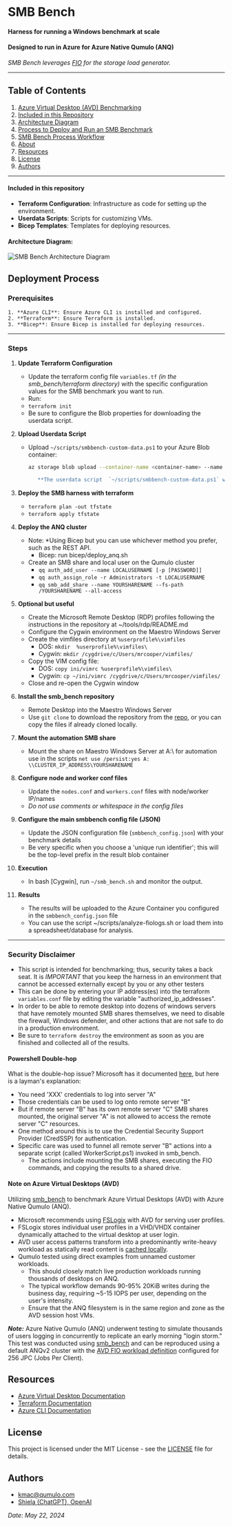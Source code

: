# SMB Bench
#### Harness for running a Windows benchmark at scale
#### Designed to run in Azure for Azure Native Qumulo (ANQ)

*SMB Bench leverages [FIO](https://github.com/axboe/fio) for the storage load generator.*

---
## Table of Contents
1. [Azure Virtual Desktop (AVD) Benchmarking](#azure-virtual-desktop-avd-benchmarking)
2. [Included in this Repository](#included-in-this-repository)
3. [Architecture Diagram](#architecture-diagram)
4. [Process to Deploy and Run an SMB Benchmark](#process-to-deploy-and-run-an-smb-benchmark)
5. [SMB Bench Process Workflow](#smb-bench-process-workflow)
6. [About](#about)
7. [Resources](#resources)
8. [License](#license)
9. [Authors](#authors)

---

#### Included in this repository

- **Terraform Configuration**: Infrastructure as code for setting up the environment.
- **Userdata Scripts**: Scripts for customizing VMs.
- **Bicep Templates**: Templates for deploying resources.

#### Architecture Diagram:
![SMB Bench Architecture Diagram](https://github.com/qumulokmac/smb_bench/blob/main/docs/smb_bench_diagram_anq.png)

## Deployment Process
### Prerequisites
	
	1. **Azure CLI**: Ensure Azure CLI is installed and configured.
	2. **Terraform**: Ensure Terraform is installed.
	3. **Bicep**: Ensure Bicep is installed for deploying resources.
	
---

### Steps

1. **Update Terraform Configuration**
	- Update the terraform config file `variables.tf` *(in the smb_bench/terraform directory)* with the specific configuration values for the SMB benchmark you want to run.
	- Run:
	- `terraform init`
	- Be sure to configure the Blob properties for downloading the userdata script. 

2. **Upload Userdata Script**
   - Upload `~/scripts/smbbench-custom-data.ps1` to your Azure Blob container:
     ```bash
     az storage blob upload --container-name <container-name> --name smbbench-custom-data.ps1 --file `~/scripts/smbbench-custom-data.ps1'

		**The userdata script  `~/scripts/smbbench-custom-data.ps1` will configure the Windows server with all of the prerequisites needed to run this benchmark. **

3. **Deploy the SMB harness with terraform**
    - `terraform plan -out tfstate`
    - `terraform apply tfstate`
     
4. **Deploy the ANQ cluster** 
	- Note: *Using Bicep but you can use whichever method you prefer, such as the REST API.
		- Bicep: run bicep/deploy_anq.sh
	- Create an SMB share and local user on the Qumulo cluster
		- `qq auth_add_user --name LOCALUSERNAME [-p [PASSWORD]]`
		- `qq auth_assign_role -r Administrators -t LOCALUSERNAME`
		- `qq smb_add_share --name YOURSHARENAME --fs-path /YOURSHARENAME --all-access`

3. **Optional but useful** 
	- Create the Microsoft Remote Desktop (RDP) profiles following the instructions in the repository at ~/tools/rdp/README.md
	- Configure the Cygwin environment on the Maestro Windows Server
	- Create the vimfiles directory at `%userprofile%\vimfiles`
		- DOS: `mkdir  %userprofile%\vimfiles\`
		- Cygwin: `mkdir /cygdrive/c/Users/mrcooper/vimfiles/`
	- Copy the VIM config file:
		- DOS: `copy ini/vimrc %userprofile%\vimfiles\`
		- Cygwin: `cp ~/ini/vimrc /cygdrive/c/Users/mrcooper/vimfiles/`
	- Close and re-open the Cygwin window

4. **Install the smb_bench repository** 
	- Remote Desktop into the Maestro Windows Server
	- Use `git clone` to download the repository from the [repo](https://github.com/qumulokmac/smb_bench), or you can copy the files if already cloned locally.
	
5.  **Mount the automation SMB share** 
	- Mount the share on Maestro Windows Server at A:\ for automation use in the scripts
	`net use /persist:yes A: \\CLUSTER_IP_ADDRESS\YOURSHARENAME`

6.  **Configure node and worker conf files** 
	- Update the `nodes.conf` and `workers.conf` files with node/worker IP/names
	- *Do not use comments or whitespace in the config files*

6.  **Configure the main smbbench config file (JSON)** 
	- Update the JSON configuration file (`smbbench_config.json`) with your benchmark details
	- Be very specific when you choose a 'unique run identifier'; this will be the top-level prefix in the result blob container

6.  **Execution** 
	- In bash [Cygwin], run `~/smb_bench.sh` and monitor the output.

7.	**Results**
	- The results will be uploaded to the Azure Container you configured in the `smbbench_config.json` file
	- You can use the script ~/scripts/analyze-fiologs.sh or load them into a spreadsheet/database for analysis.

---

### Security Disclaimer

- This script is intended for benchmarking; thus, security takes a back seat. It is *IMPORTANT* that you keep the harness in an environment that cannot be accessed externally except by you or any other testers
- This can be done by entering your IP address(es) into the terraform `variables.conf` file by editing the variable "authorized_ip_addresses".
- In order to be able to remote desktop into dozens of windows servers that have remotely mounted SMB shares themselves, we need to disable the firewall, Windows defender, and other actions that are not safe to do in a production environment. 
- Be sure to `terraform destroy` the environment as soon as you are finished and collected all of the results.

#### Powershell Double-hop

What is the double-hop issue? Microsoft has it documented [here](https://learn.microsoft.com/en-us/powershell/scripting/learn/remoting/ps-remoting-second-hop?view=powershell-7.40), but here is a layman's explanation:

- You need 'XXX' credentials to log into server "A"
- Those credentials can be used to log onto remote server "B"
- But if remote server "B" has its own remote server "C" SMB shares mounted, the original server "A" is not allowed to access the remote server "C" resources.
- One method around this is to use the Credential Security Support Provider (CredSSP) for authentication.
- Specific care was used to funnel all remote server "B" actions into a separate script (called WorkerScript.ps1) invoked in smb_bench.
     - The actions include mounting the SMB shares, executing the FIO commands, and copying the results to a shared drive.

#### Note on Azure Virtual Desktops (AVD)

Utilizing [smb_bench](https://github.com/qumulokmac/smb_bench#readme) to benchmark Azure Virtual Desktops (AVD) with Azure Native Qumulo (ANQ).

- Microsoft recommends using [FSLogix](https://learn.microsoft.com/en-us/azure/virtual-desktop/fslogix-containers-azure-files) with AVD for serving user profiles.
- FSLogix stores individual user profiles in a VHD/VHDX container dynamically attached to the virtual desktop at user login.
- AVD user access patterns transform into a predominantly write-heavy workload as statically read content is [cached locally](https://learn.microsoft.com/en-us/fslogix/concepts-fslogix-cloud-cache).
- Qumulo tested using direct examples from unnamed customer workloads.
  - This should closely match live production workloads running thousands of desktops on ANQ.
  - The typical workflow demands 90-95% 20KiB writes during the business day, requiring ~5-15 IOPS per user, depending on the user's intensity.
  - Ensure that the ANQ filesystem is in the same region and zone as the AVD session host VMs.

***Note:*** Azure Native Qumulo (ANQ) underwent testing to simulate thousands of users logging in concurrently to replicate an early morning "login storm." This test was conducted using [smb_bench](https://github.com/qumulokmac/smb_bench#readme) and can be reproduced using a default ANQv2 cluster with the [AVD FIO workload definition](https://github.com/qumulokmac/smb_bench/blob/main/examples/AVD_example_workload.ini) configured for 256 JPC (Jobs Per Client).


## Resources

- [Azure Virtual Desktop Documentation](https://docs.microsoft.com/en-us/azure/virtual-desktop/)
- [Terraform Documentation](https://www.terraform.io/docs/)
- [Azure CLI Documentation](https://docs.microsoft.com/en-us/cli/azure/)

## License

This project is licensed under the MIT License - see the [LICENSE](LICENSE) file for details.

## Authors

- [kmac@qumulo.com](mailto:kmac@qumulo.com)
- [Shiela (ChatGPT), OpenAI](https://openai.com)

*Date: May 22, 2024*
